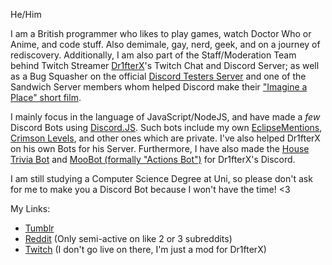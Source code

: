 He/Him

I am a British programmer who likes to play games, watch Doctor Who or Anime, and code stuff. Also demimale, gay, nerd, geek, and on a journey of rediscovery.
Additionally, I am also part of the Staff/Moderation Team behind Twitch Streamer [Dr1fterX](https://www.twitch.tv/dr1fterx)'s Twitch Chat and Discord Server; as well as a Bug Squasher on the official [Discord Testers Server](https://discord.gg/discord-testers) and one of the Sandwich Server members whom helped Discord make their ["Imagine a Place" short film](https://web.archive.org/web/20210725170051/youtube.com/watch?v=3xOkZ0_Rocs).

I mainly focus in the language of JavaScript/NodeJS, and have made a *few* Discord Bots using [Discord.JS](https://github.com/discordjs/discord.js). Such bots include my own [EclipseMentions](https://github.com/TwilightZebby/EclipseMentionsBot), [Crimson Levels](https://github.com/TwilightZebby/CrimsonLevelsBot), and other ones which are private. I've also helped Dr1fterX on his own Bots for his Server. Furthermore, I have also made the [House Trivia Bot](https://github.com/TwilightZebby/HouseTriviaBot) and [MooBot (formally "Actions Bot")](https://github.com/TwilightZebby/MooBot) for Dr1fterX's Discord.

I am still studying a Computer Science Degree at Uni, so please don't ask for me to make you a Discord Bot because I won't have the time! <3

My Links:

* [Tumblr](https://twilightzebby.tumblr.com)
* [Reddit](https://www.reddit.com/user/TwilightZebby) (Only semi-active on like 2 or 3 subreddits)
* [Twitch](https://www.twitch.tv/twilightzebby) (I don't go live on there, I'm just a mod for Dr1fterX)
